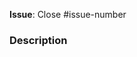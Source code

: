 **Issue**: Close #issue-number

### Description

<!-- Please provide a brief description of the changes made in this pull request and how they address the related issue. -->

<!-- Before submitting this PR, please make sure that you read our [Contributing Guidelines](https://github.com/NethermindEth/StarknetByExample/blob/main/CONTRIBUTING.md). Here are some things to check:

- **CI Verifier:** Run `./scripts/cairo_programs_verifier.sh` successfully
- **Cairo programs**: All snippets should be added under `/listings` directory as a scarb project
- **Markdown files**: All markdown files should be added under `/pages` directory
- **New examples**: If you are adding a new example
    - make sure to add the link in the `routes.ts` file
    - check that the `Scarb.toml` file has the correct package name, version and only use workspace dependencies
- **Contract Tests:** Added tests to cover the changes -->
